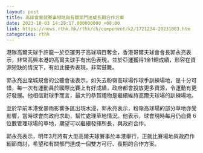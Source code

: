 ```yaml
---
layout: post
title: 高球會冀就賽事場地與有關部門達成長期合作方案
date: 2023-10-03 14:29:17.000000000 +08:00
link: https://news.rthk.hk/rthk/ch/component/k2/1721234-20231003.htm
categories: rthk
---
```


港隊高爾夫球手許龍一於亞運男子高球項目奪金，香港哥爾夫球會會長郭永亮表示，非常高興本港的高爾夫球手有出色表現，並於亞運獲得1金1銅成績，形容在資源短缺的情況下，有如此優秀表現，非常鼓舞。

郭永亮出席城規會的公聽會後表示，如失去粉嶺高球場作球手訓練場地，是十分可惜，每一次有運動員於國際比賽上有好成績，政府都會投放更多資源，令運動有更好發展。他相信對球手而言，最大的恭賀禮物是繼續維持高爾夫球場的訓練場地。

至於早前本港受暴雨影響多區出現水浸，郭永亮表示，粉嶺高球場的部分草地亦受影響，當時球會向政府求助，幫忙處理草地情況。他表示，球會現時每月仍自費 6位數管理球場的草地，期望可以繼續發揮所長，與政府合作。

郭永亮表示，明年3月將有大型高爾夫球賽事於本港舉行，正就比賽場地與政府作細節商討，希望和有關部門達成一個雙方可行、長期的合作方案。
